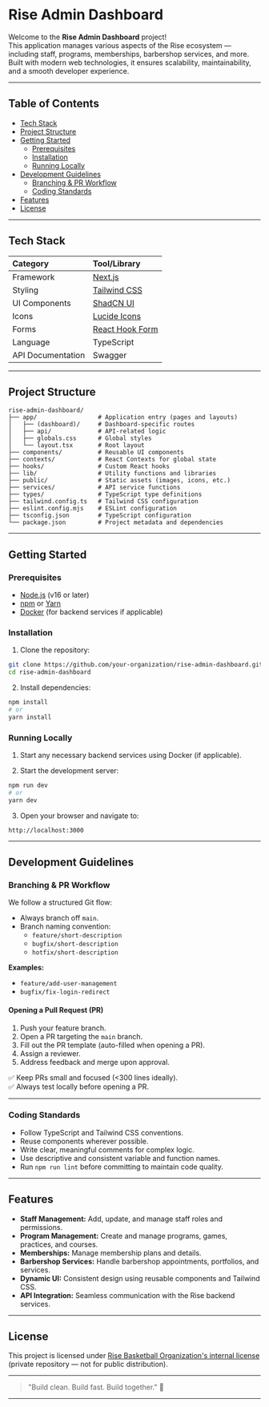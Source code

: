 # Rise Admin Dashboard

Welcome to the **Rise Admin Dashboard** project!  
This application manages various aspects of the Rise ecosystem — including staff, programs, memberships, barbershop services, and more. Built with modern web technologies, it ensures scalability, maintainability, and a smooth developer experience.

---

## Table of Contents

- [Tech Stack](#tech-stack)
- [Project Structure](#project-structure)
- [Getting Started](#getting-started)
  - [Prerequisites](#prerequisites)
  - [Installation](#installation)
  - [Running Locally](#running-locally)
- [Development Guidelines](#development-guidelines)
  - [Branching & PR Workflow](#branching--pr-workflow)
  - [Coding Standards](#coding-standards)
- [Features](#features)
- [License](#license)

---

## Tech Stack

| Category              | Tool/Library                     |
|:----------------------|:----------------------------------|
| Framework             | [Next.js](https://nextjs.org/)    |
| Styling               | [Tailwind CSS](https://tailwindcss.com/) |
| UI Components         | [ShadCN UI](https://ui.shadcn.dev/) |
| Icons                 | [Lucide Icons](https://lucide.dev/) |
| Forms                 | [React Hook Form](https://react-hook-form.com/) |
| Language              | TypeScript |
| API Documentation     | Swagger |

---

## Project Structure

```plaintext
rise-admin-dashboard/
├── app/                 # Application entry (pages and layouts)
│   ├── (dashboard)/     # Dashboard-specific routes
│   ├── api/             # API-related logic
│   ├── globals.css      # Global styles
│   └── layout.tsx       # Root layout
├── components/          # Reusable UI components
├── contexts/            # React Contexts for global state
├── hooks/               # Custom React hooks
├── lib/                 # Utility functions and libraries
├── public/              # Static assets (images, icons, etc.)
├── services/            # API service functions
├── types/               # TypeScript type definitions
├── tailwind.config.ts   # Tailwind CSS configuration
├── eslint.config.mjs    # ESLint configuration
├── tsconfig.json        # TypeScript configuration
└── package.json         # Project metadata and dependencies
```

---

## Getting Started

### Prerequisites

- [Node.js](https://nodejs.org/) (v16 or later)
- [npm](https://www.npmjs.com/) or [Yarn](https://yarnpkg.com/)
- [Docker](https://www.docker.com/) (for backend services if applicable)

### Installation

1. Clone the repository:

```bash
git clone https://github.com/your-organization/rise-admin-dashboard.git
cd rise-admin-dashboard
```

2. Install dependencies:

```bash
npm install
# or
yarn install
```

### Running Locally

1. Start any necessary backend services using Docker (if applicable).

2. Start the development server:

```bash
npm run dev
# or
yarn dev
```

3. Open your browser and navigate to:

```
http://localhost:3000
```

---

## Development Guidelines

### Branching & PR Workflow

We follow a structured Git flow:

- Always branch off `main`.
- Branch naming convention:
  - `feature/short-description`
  - `bugfix/short-description`
  - `hotfix/short-description`

**Examples:**
- `feature/add-user-management`
- `bugfix/fix-login-redirect`

#### Opening a Pull Request (PR)

1. Push your feature branch.
2. Open a PR targeting the `main` branch.
3. Fill out the PR template (auto-filled when opening a PR).
4. Assign a reviewer.
5. Address feedback and merge upon approval.

✅ Keep PRs small and focused (<300 lines ideally).  
✅ Always test locally before opening a PR.

---

### Coding Standards

- Follow TypeScript and Tailwind CSS conventions.
- Reuse components wherever possible.
- Write clear, meaningful comments for complex logic.
- Use descriptive and consistent variable and function names.
- Run `npm run lint` before committing to maintain code quality.

---

## Features

- **Staff Management:** Add, update, and manage staff roles and permissions.
- **Program Management:** Create and manage programs, games, practices, and courses.
- **Memberships:** Manage membership plans and details.
- **Barbershop Services:** Handle barbershop appointments, portfolios, and services.
- **Dynamic UI:** Consistent design using reusable components and Tailwind CSS.
- **API Integration:** Seamless communication with the Rise backend services.

---

## License

This project is licensed under [Rise Basketball Organization's internal license](https://www.rise-basketball.com) (private repository — not for public distribution).

---

> "Build clean. Build fast. Build together." 🚀

---